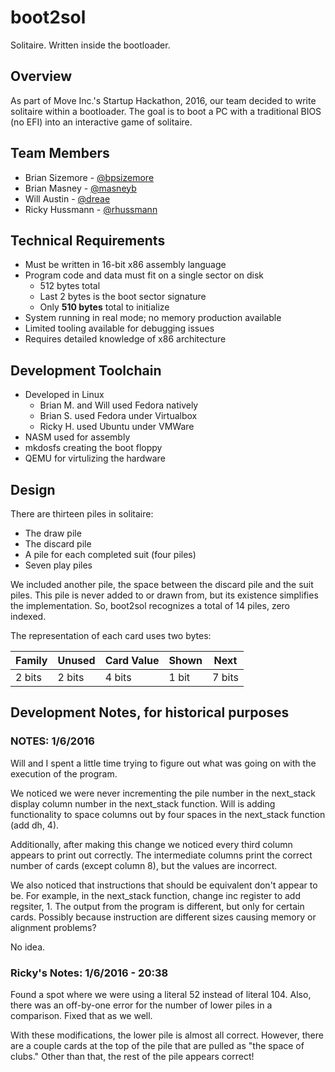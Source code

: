 # boot2sol

Solitaire. Written inside the bootloader.

## Overview
As part of Move Inc.'s Startup Hackathon, 2016, our team decided to write
solitaire within a bootloader. The goal is to boot a PC with a traditional BIOS
(no EFI) into an interactive game of solitaire.

## Team Members
* Brian Sizemore - [@bpsizemore](/bpsizemore)
* Brian Masney - [@masneyb](/masneyb)
* Will Austin - [@dreae](/dreae)
* Ricky Hussmann - [@rhussmann](/rhussmann)

## Technical Requirements
* Must be written in 16-bit x86 assembly language
* Program code and data must fit on a single sector on disk
  * 512 bytes total
  * Last 2 bytes is the boot sector signature
  * Only **510 bytes** total to initialize
* System running in real mode; no memory production available
* Limited tooling available for debugging issues
* Requires detailed knowledge of x86 architecture

## Development Toolchain
* Developed in Linux
  * Brian M. and Will used Fedora natively
  * Brian S. used Fedora under Virtualbox
  * Ricky H. used Ubuntu under VMWare
* NASM used for assembly
* mkdosfs creating the boot floppy
* QEMU for virtulizing the hardware


## Design
There are thirteen piles in solitaire:
* The draw pile
* The discard pile
* A pile for each completed suit (four piles)
* Seven play piles

We included another pile, the space between the discard pile and the suit piles.
This pile is never added to or drawn from, but its existence simplifies the
implementation. So, boot2sol recognizes a total of 14 piles, zero indexed.

The representation of each card uses two bytes:

Family | Unused | Card Value | Shown | Next
-------|--------|------------|-------|-----
2 bits | 2 bits | 4 bits     | 1 bit | 7 bits

## Development Notes, for historical purposes

### NOTES: 1/6/2016

Will and I spent a little time trying to figure out what was going on with the
execution of the program.

We noticed we were never incrementing the pile number in the next_stack display
column number in the next_stack function. Will is adding functionality to space
columns out by four spaces in the next_stack function (add dh, 4).

Additionally, after making this change we noticed every third column appears
to print out correctly. The intermediate columns print the correct number of
cards (except column 8), but the values are incorrect.

We also noticed that instructions that should be equivalent don't appear to be.
For example, in the next_stack function, change inc register to add regsiter, 1.
The output from the program is different, but only for certain cards. Possibly
because instruction are different sizes causing memory or alignment problems?

No idea.

### Ricky's Notes: 1/6/2016 - 20:38
Found a spot where we were using a literal 52 instead of literal
104. Also, there was an off-by-one error for the number of lower
piles in a comparison. Fixed that as we well.

With these modifications, the lower pile is almost all correct.
However, there are a couple cards at the top of the pile that are
pulled as "the space of clubs." Other than that, the rest of the
pile appears correct!
